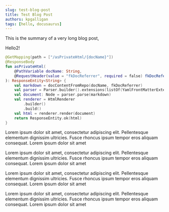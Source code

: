 ```yaml
---
slug: test-blog-post
title: Test Blog Post
authors: kpgalligan
tags: [hello, docusaurus]
---
```


This is the summary of a very long blog post,

Hello2!

<!--truncate-->

```kotlin
@GetMapping(path = ["/asPrivateHtml/{docName}"])
@ResponseBody
fun asPrivateHtml(
    @PathVariable docName: String,
    @RequestHeader(value = "fkDocReferrer", required = false) fkDocReferrer: String?
): ResponseEntity<String> {
    val markdown = docContentFromRepo(docName, fkDocReferrer)
    val parser = Parser.builder().extensions(listOf(YamlFrontMatterExtension.create())).build()
    val document: Node = parser.parse(markdown)
    val renderer = HtmlRenderer
        .builder()
        .build()
    val html = renderer.render(document)
    return ResponseEntity.ok(html)
}
```

Lorem ipsum dolor sit amet, consectetur adipiscing elit. Pellentesque elementum dignissim ultricies. Fusce rhoncus ipsum tempor eros aliquam consequat. Lorem ipsum dolor sit amet

Lorem ipsum dolor sit amet, consectetur adipiscing elit. Pellentesque elementum dignissim ultricies. Fusce rhoncus ipsum tempor eros aliquam consequat. Lorem ipsum dolor sit amet

Lorem ipsum dolor sit amet, consectetur adipiscing elit. Pellentesque elementum dignissim ultricies. Fusce rhoncus ipsum tempor eros aliquam consequat. Lorem ipsum dolor sit amet

Lorem ipsum dolor sit amet, consectetur adipiscing elit. Pellentesque elementum dignissim ultricies. Fusce rhoncus ipsum tempor eros aliquam consequat. Lorem ipsum dolor sit amet